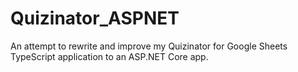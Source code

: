 # Quizinator_ASPNET

An attempt to rewrite and improve my Quizinator for Google Sheets TypeScript application to an ASP.NET Core app.
